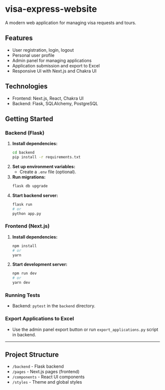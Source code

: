 # visa-express-website

A modern web application for managing visa requests and tours.

## Features
- User registration, login, logout
- Personal user profile
- Admin panel for managing applications
- Application submission and export to Excel
- Responsive UI with Next.js and Chakra UI

## Technologies
- Frontend: Next.js, React, Chakra UI
- Backend: Flask, SQLAlchemy, PostgreSQL

## Getting Started

### Backend (Flask)

1. **Install dependencies:**
   ```bash
   cd backend
   pip install -r requirements.txt
   ```
2. **Set up environment variables:**
   - Create a `.env` file (optional).
3. **Run migrations:**
   ```bash
   flask db upgrade
   ```
4. **Start backend server:**
   ```bash
   flask run
   # or
   python app.py
   ```

### Frontend (Next.js)

1. **Install dependencies:**
   ```bash
   npm install
   # or
   yarn
   ```
2. **Start development server:**
   ```bash
   npm run dev
   # or
   yarn dev
   ```

### Running Tests
- Backend: `pytest` in the `backend` directory.

### Export Applications to Excel
- Use the admin panel export button or run `export_applications.py` script in backend.

---

## Project Structure
- `/backend` - Flask backend
- `/pages` - Next.js pages (frontend)
- `/components` - React UI components
- `/styles` - Theme and global styles
